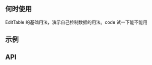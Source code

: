 ## 何时使用

EditTable 的基础用法，演示自己控制数据的用法。code 试一下能不能用

## 示例
<code src="./index.tsx"></code>

## API

<API hideTitle src="@/components/pro-table/components/edit-table/index.tsx" />

